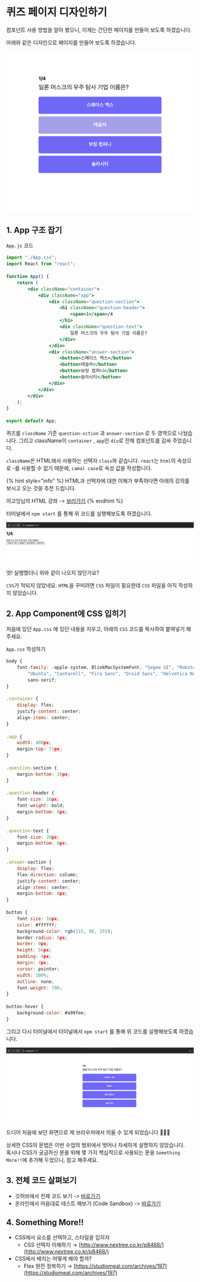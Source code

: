 # 퀴즈 페이지 디자인하기

컴포넌트 사용 방법을 알아 봤으니, 이제는 간단한 페이지를 만들어 보도록 하겠습니다.

아래와 같은 디자인으로 페이지를 만들어 보도록 하겠습니다.

![](.gitbook/assets/screen_shot_2020-12-11_at_12.04.23_pm.png)

## 1. App 구조 잡기

`App.js` 코드

```jsx
import "./App.css";
import React from "react";

function App() {
    return (
        <div className="container">
            <div className="app">
                <div className="question-section">
                    <h1 className="question-header">
                        <span>1</span>/4
                    </h1>
                    <div className="question-text">
                        일론 머스크의 우주 탐사 기업 이름은?
                    </div>
                </div>
                <div className="answer-section">
                    <button>스페이스 엑스</button>
                    <button>테슬라</button>
                    <button>보링 컴퍼니</button>
                    <button>솔라시티</button>
                </div>
            </div>
        </div>
    );
}

export default App;
```

퀴즈를 `className` 기준  `question-sction` 과 `answer-section` 로 두 영역으로 나눴습니다. 그리고 className이 `container` , `app`인 `div`로 전체 컴포넌트를 감싸 주었습니다.

`className`은 HTML에서 사용하는 선택자 `class`와 같습니다. `react`는 `html`의 속성으로 -를 사용할 수 없기 때문에, `camal case`로 속성 값을 작성합니다.

{% hint style="info" %}
HTML과 선택자에 대한 이해가 부족하다면 아래의 강의를 보시고 오는 것을 추천 드립니다.

이고잉님의 HTML 강좌 -&gt; [보러가기](https://www.inflearn.com/course/html-%EA%B8%B0%EB%B3%B8#description) 
{% endhint %}

터미널에서 `npm start` 를 통해 위 코드를 실행해보도록 하겠습니다.

![](.gitbook/assets/screen_shot_2020-12-11_at_2.58.23_pm.png)

엇! 실행했더니 위와 같이 나오지 않던가요?

`CSS`가 적되지 않았네요. `HTML`을 꾸미려면 `CSS` 파일이 필요한데 `CSS` 파일을 아직 작성하지 않았습니다.

## 2. App Component에 CSS 입히기

처음에 있던 `App.css` 에 있던 내용을 지우고, 아래의 `CSS` 코드를 복사하여 붙여넣기 해주세요.

`App.css` 작성하기

```jsx
body {
    font-family: -apple-system, BlinkMacSystemFont, "Segoe UI", "Roboto", "Oxygen",
        "Ubuntu", "Cantarell", "Fira Sans", "Droid Sans", "Helvetica Neue",
        sans-serif;
}

.container {
    display: flex;
    justify-content: center;
    align-items: center;
}

.app {
    width: 400px;
    margin-top: 72px;
}

.question-section {
    margin-bottom: 16px;
}

.question-header {
    font-size: 16px;
    font-weight: bold;
    margin-bottom: 8px;
}

.question-text {
    font-size: 20px;
    margin-bottom: 8px;
}

.answer-section {
    display: flex;
    flex-direction: column;
    justify-content: center;
    align-items: center;
    margin-bottom: 8px;
}

button {
    font-size: 16px;
    color: #ffffff;
    background-color: rgb(115, 98, 255);
    border-radius: 5px;
    border: 0px;
    height: 56px;
    padding: 4px;
    margin: 4px;
    cursor: pointer;
    width: 100%;
    outline: none;
    font-weight: 700;
}

button:hover {
    background-color: #a99fee;
}
```

그리고 다시 터미널에서 터미널에서 `npm start` 를 통해 위 코드를 실행해보도록 하겠습니다.

![](.gitbook/assets/screen_shot_2020-12-11_at_3.06.28_pm.png)

  
드디어 처음에 보던 화면으로 제 브라우저에서 띄울 수 있게 되었습니다 👏👏👏  
  
상세한 CSS의 문법은 이번 수업의 범위에서 벗어나 자세하게 설명하지 않았습니다.    
혹시나 CSS가 궁금하신 분을 위해 몇 가지 핵심적으로 사용되는 문을 `Something More!!`에 추가해 두었으니, 참고 해주세요.

## 3. 전체 코드 살펴보기

* 깃허브에서 전체 코드 보기 -&gt; [바로가기](%20https://github.com/codepot-company/starter-quiz-app/tree/part2) 
* 온라인에서 마음대로 테스트 해보기 \(Code Sandbox\) -&gt; [바로가기](https://codesandbox.io/s/starter-quiz-app-part2-k0pit?file=/src/App.js) 

## 4. Something More!!

* CSS에서 요소를 선택하고, 스타일을 입히자
  * CSS 선택자 이해하기 → [http://www.nextree.co.kr/p8468/](http://www.nextree.co.kr/p8468/)
* CSS에서 배치는 어떻게 해야 할까?
  * Flex 완전 정복하기 → [https://studiomeal.com/archives/197](https://studiomeal.com/archives/197)

